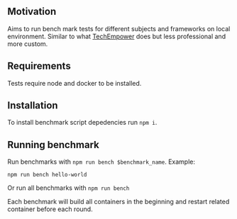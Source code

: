 ## Motivation
Aims to run bench mark tests for different subjects and frameworks on local environment. Similar to what [TechEmpower](https://www.techempower.com/benchmarks/) does but less professional and more custom.

## Requirements
Tests require node and docker to be installed.

## Installation
To install benchmark script depedencies run `npm i`.

## Running benchmark
Run benchmarks with `npm run bench $benchmark_name`. Example:

```npm run bench hello-world```

Or run all benchmarks with `npm run bench`

Each benchmark will build all containers in the beginning and restart related container before each round.